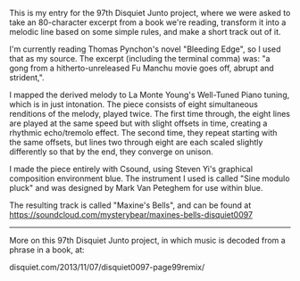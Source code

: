 This is my entry for the 97th Disquiet Junto project, where we were asked to take an 80-character excerpt from a book we're reading, transform it into a melodic line based on some simple rules, and make a short track out of it.

I'm currently reading Thomas Pynchon's novel "Bleeding Edge", so I used that as my source. The excerpt (including the terminal comma) was: "a gong from a hitherto-unreleased Fu Manchu movie goes off, abrupt and strident,".

I mapped the derived melody to La Monte Young's Well-Tuned Piano tuning, which is in just intonation. The piece consists of eight simultaneous renditions of the melody, played twice. The first time through, the eight lines are played at the same speed but with slight offsets in time, creating a rhythmic echo/tremolo effect. The second time, they repeat starting with the same offsets, but lines two through eight are each scaled slightly differently so that by the end, they converge on unison.

I made the piece entirely with Csound, using Steven Yi's graphical composition environment blue. The instrument I used is called "Sine modulo pluck" and was designed by Mark Van Peteghem for use within blue.

The resulting track is called "Maxine's Bells", and can be found at https://soundcloud.com/mysterybear/maxines-bells-disquiet0097

---

More on this 97th Disquiet Junto project, in which music is decoded from a phrase in a book, at:

disquiet.com/2013/11/07/disquiet0097-page99remix/


